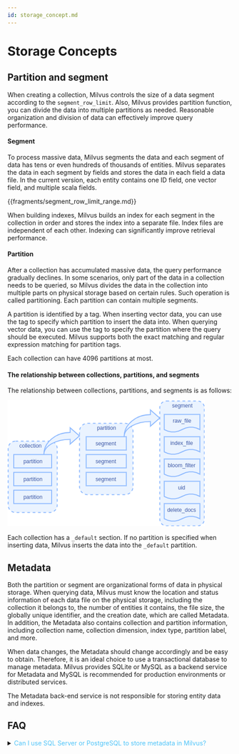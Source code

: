 ```yaml
---
id: storage_concept.md
---
```


# Storage Concepts

## Partition and segment

When creating a collection, Milvus controls the size of a data segment according to the `segment_row_limit`. Also, Milvus provides partition function, you can divide the data into multiple partitions as needed. Reasonable organization and division of data can effectively improve query performance.

#### Segment

To process massive data, Milvus segments the data and each segment of data has tens or even hundreds of thousands of entities. Milvus separates the data in each segment by fields and stores the data in each field a data file. In the current version, each entity contains one ID field, one vector field, and multiple scala fields.

{{fragments/segment_row_limit_range.md}}

When building indexes, Milvus builds an index for each segment in the collection in order and stores the index into a separate file. Index files are independent of each other. Indexing can significantly improve retrieval performance.

#### Partition

After a collection has accumulated massive data, the query performance gradually declines. In some scenarios, only part of the data in a collection needs to be queried, so Milvus divides the data in the collection into multiple parts on physical storage based on certain rules. Such operation is called partitioning. Each partition can contain multiple segments.

A partition is identified by a tag. When inserting vector data, you can use the tag to specify  which partition to insert the data into. When querying vector data, you can use the tag to specify the partition where the query should be executed. Milvus supports both the exact matching and regular expression matching for partition tags.

<div class="alert note">
Each collection can have 4096 partitions at most.
</div>


#### The relationship between collections, partitions, and segments

The relationship between collections, partitions, and segments is as follows:

![file](../../../assets/storage/hierarchy.png)

<div class="alert info">
Each collection has a <code>_default</code> section. If no partition is specified when inserting data, Milvus inserts the data into the <code>_default</code> partition.
</div>


## Metadata

Both the partition or segment are organizational forms of data in physical storage. When querying data, Milvus must know the location and status information of each data file on the physical storage, including the collection it belongs to, the number of entities it contains, the file size, the globally unique identifier, and the creation date, which are called Metadata. In addition, the Metadata also contains collection and partition information, including collection name, collection dimension, index type, partition label, and more. 

When data changes, the Metadata should change accordingly and be easy to obtain. Therefore, it is an ideal choice to use a transactional database to manage metadata. Milvus provides SQLite or MySQL as a backend service for Metadata and MySQL is recommended for production environments or distributed services.

The Metadata back-end service is not responsible for storing entity data and indexes.




## FAQ

<details>
<summary><font color="#4fc4f9">Can I use SQL Server or PostgreSQL to store metadata in Milvus?</font></summary>
{{fragments/faq_supported_meta_db.md}}
</details>
